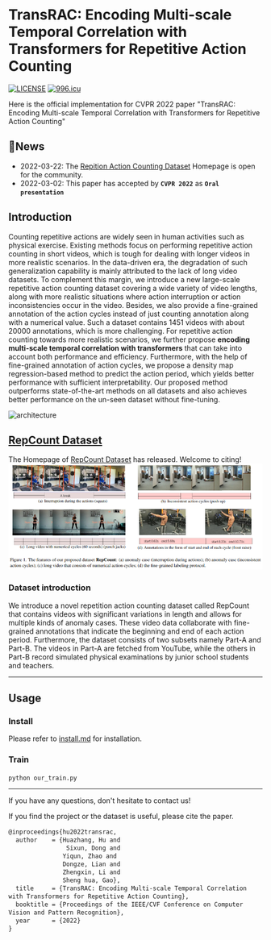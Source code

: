 # TransRAC: Encoding Multi-scale Temporal Correlation with Transformers for Repetitive Action Counting
[![LICENSE](https://img.shields.io/badge/license-Anti%20996-blue.svg)](https://github.com/996icu/996.ICU/blob/master/LICENSE)
[![996.icu](https://img.shields.io/badge/link-996.icu-red.svg)](https://996.icu)

Here is the official implementation for CVPR 2022 paper "TransRAC: Encoding Multi-scale Temporal Correlation with Transformers for Repetitive Action Counting"


## 🌱News
- 2022-03-22: The [Repition Action Counting Dataset](https://svip-lab.github.io/dataset/RepCount_dataset.html) Homepage is open for the community. 
- 2022-03-02: This paper has accepted by **`CVPR 2022`** as  **`Oral presentation`**

## Introduction
Counting repetitive actions are widely seen in human activities such as physical exercise. Existing methods focus on performing repetitive action counting in short videos, which is tough for dealing with longer videos in more realistic scenarios. In the data-driven era, the degradation of such generalization capability is mainly attributed to the lack of long video datasets. To complement this margin, we introduce a new large-scale repetitive action counting dataset covering a wide variety of video lengths, along with more realistic situations where action interruption or action inconsistencies occur in the video. Besides, we also provide a fine-grained annotation of the action cycles instead of just counting annotation along with a numerical value. Such a dataset contains 1451 videos with about 20000 annotations, which is more challenging. For repetitive action counting towards more realistic scenarios, we further propose **encoding multi-scale temporal correlation with transformers** that can take into account both performance and efficiency. Furthermore, with the help of fine-grained annotation of action cycles, we propose a density map regression-based method to predict the action period, which yields better performance with sufficient interpretability. Our proposed method outperforms state-of-the-art methods on all datasets and also achieves better performance on the un-seen dataset without fine-tuning. 

![architecture](https://github.com/SvipRepetitionCounting/TransRAC/blob/main/figures/TransRAC_architecture.png)


## [RepCount Dataset](https://svip-lab.github.io/dataset/RepCount_dataset.html)    
The Homepage of [RepCount Dataset](https://svip-lab.github.io/dataset/RepCount_dataset.html) has released. Welcome to citing! 
![RepCount](https://github.com/svip-lab/svip-lab.github.io/blob/master/img/dataset/RepCount_dataset/1.jpg)

### Dataset introduction  
We introduce a novel repetition action counting dataset called RepCount that contains videos with significant variations in length and allows for multiple kinds of anomaly cases. These video data collaborate with fine-grained annotations that indicate the beginning and end of each action period. Furthermore, the dataset consists of two subsets namely Part-A and Part-B. The videos in Part-A are fetched from YouTube, while the others in Part-B record simulated physical examinations by junior school students and teachers.   

------
## Usage  
### Install 
Please refer to [install.md](https://github.com/SvipRepetitionCounting/TransRAC/blob/main/install.md) for installation.

### Train   
` python our_train.py `    

------


If you have any questions, don't hesitate to contact us!

If you find the project or the dataset is useful, please cite the paper.

```
@inproceedings{hu2022transrac,
  author    = {Huazhang, Hu and
	       		Sixun, Dong and
               Yiqun, Zhao and
               Dongze, Lian and
               Zhengxin, Li and
               Sheng hua, Gao},
  title     = {TransRAC: Encoding Multi-scale Temporal Correlation with Transformers for Repetitive Action Counting},
  booktitle = {Proceedings of the IEEE/CVF Conference on Computer Vision and Pattern Recognition},
  year      = {2022}
}
```



